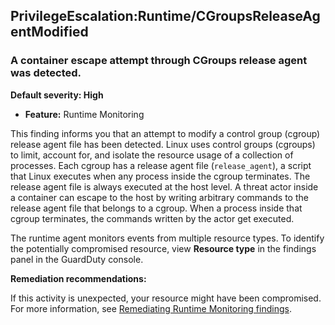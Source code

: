 PrivilegeEscalation:Runtime/CGroupsReleaseAgentModified
-------------------------------------------------------


### A container escape attempt through CGroups release agent was detected.


**Default severity: High**


 * **Feature:** Runtime Monitoring

This finding informs you that an attempt to modify a control group (cgroup) release agent file has been detected. Linux uses control groups (cgroups) to limit, account for, and isolate the resource usage of a collection of processes. Each cgroup has a release agent file (`release_agent`), a script that Linux executes when any process inside the cgroup terminates. The release agent file is always executed at the host level. A threat actor inside a container can escape to the host by writing arbitrary commands to the release agent file that belongs to a cgroup. When a process inside that cgroup terminates, the commands written by the actor get executed. 


The runtime agent monitors events from multiple resource types. To identify the potentially compromised resource, view **Resource type** in the findings panel in the GuardDuty console.


**Remediation recommendations:**


If this activity is unexpected, your resource might have been compromised. For more information, see [Remediating Runtime Monitoring findings](https://docs.aws.amazon.com/guardduty/latest/ug/guardduty-remediate-runtime-monitoring.html).

